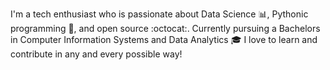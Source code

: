 
I'm a tech enthusiast who is passionate about Data Science 📊, Pythonic programming 🐍, and open source :octocat:. Currently pursuing a Bachelors in Computer Information Systems and Data Analytics 🎓 I love to learn and contribute in any and every possible way!

<!---
ElizavetaGorelova/ElizavetaGorelova is a ✨ special ✨ repository because its `README.md` (this file) appears on your GitHub profile.
You can click the Preview link to take a look at your changes.
--->
